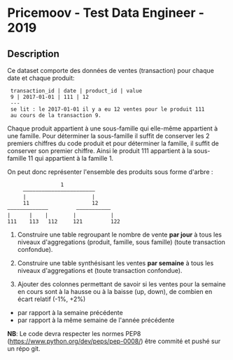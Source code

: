 # Pricemoov - Test Data Engineer - 2019

## Description

Ce dataset comporte des données de ventes (transaction) pour chaque date et chaque produit:

```
 transaction_id | date | product_id | value
 9 | 2017-01-01 | 111 | 12
 ---
 se lit : le 2017-01-01 il y a eu 12 ventes pour le produit 111
 au cours de la transaction 9.

 ```


 Chaque produit appartient à une sous-famille qui elle-même appartient à une famille.
 Pour déterminer la sous-famille il suffit de conserver les 2 premiers chiffres du code produit
 et pour déterminer la famille, il suffit de conserver son premier chiffre.
 Ainsi le produit 111 appartient à la sous-famille 11 qui appartient à la famille 1.

 On peut donc représenter l'ensemble des produits sous forme d'arbre :
 ```
                  1
      –––––––––––––––––––––––
      |                     |
      11                    12
 –––––––––––––         –––––––––––
 |      |    |        |           |
 111    113   112     121         122
 ```




 1. Construire une table regroupant le nombre de vente **par jour** à tous les niveaux d'aggregations (produit, famille, sous famille) (toute transaction confondue).

 2. Construire une table synthésisant les ventes **par semaine** à tous les niveaux d'aggregations et (toute transaction confondue).

 3. Ajouter des colonnes permettant de savoir si les ventes pour la semaine en cours sont à la hausse ou à la baisse (up, down), de combien en écart relatif (-1%, +2%)
  - par rapport à la semaine précédente
  - par rapport à la même semaine de l'année précédente

**NB**:
Le code devra respecter les normes PEP8 (https://www.python.org/dev/peps/pep-0008/) être commité et pushé sur un répo git.
